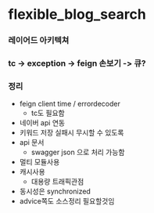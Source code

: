 # flexible_blog_search

### 레이어드 아키텍쳐

### tc -> exception -> feign 손보기 -> 큐?

### 정리
- feign client time / errordecoder
  - tc도 필요함
- 네이버 api 연동
- 키워드 저장 실패시 무시할 수 있도록
- api 문서
  - swagger json 으로 처리 가능함
- 멀티 모듈사용
- 캐시사용
  - 대용량 트래픽관점
- 동시성은 synchronized
- advice쪽도 소스정리 필요할것임